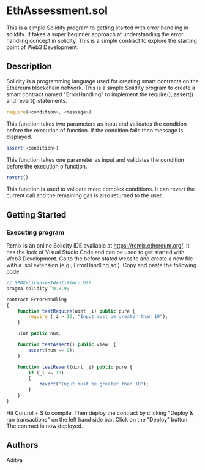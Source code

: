 # EthAssessment.sol

This is a simple Solidity program to getting started with error handling in solidity. It takes a super beginner approach at understanding the error handling concept in solidity. This is a simple contract to explore the starting point of Web3 Development.

## Description

Solidity is a programming language used for creating smart contracts on the Ethereum blockchain network. This is a simple Solidity program to create a smart contract named "ErrorHandling" to implement the require(), assert() and revert() statements.

```javascript
require(<condition>, <message>)
```
This function takes two parameters as input and validates the condition before the execution of function. If the condition fails then message is displayed.

```javascript
assert(<condition>)
```
This function takes one parameter as input and validates the condition before the execution o function.

```javascript
revert()
```
This function is used to validate more complex conditions. It can revert the current call and the remaining gas is also returned to the user.

## Getting Started

### Executing program
Remix is an online Solidity IDE available at https://remix.ethereum.org/. It has the look of Visual Studio Code and can be used to get started with Web3 Development. Go to the before stated website and create a new file with a .sol extension (e.g., ErrorHandling.sol). Copy and paste the following code.

```javascript
// SPDX-License-Identifier: MIT
pragma solidity ^0.8.9;

contract ErrorHandling
{
    function testRequire(uint _i) public pure {
        require (_i > 10, "Input must be greater than 10");
    }

    uint public num;

    function testAssert() public view  {
        assert(num == 0);
    }

    function testRevert(uint _i) public pure {
        if (_i <= 10)
        {
            revert("Input must be greater than 10");
        }
    }
}

```

Hit Control + S to compile. Then deploy the contract by clicking "Deploy & run transactions" on the left hand side bar. Click on the "Deploy" button. The contract is now deployed.

## Authors

Aditya
